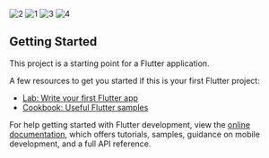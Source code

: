 ![2](https://user-images.githubusercontent.com/86397791/172332519-3c4a8e4f-805f-4789-b558-0a88e9551369.png)
![1](https://user-images.githubusercontent.com/86397791/172332352-41c9601f-6cfd-4f68-9aed-4743e556769b.png)
![3](https://user-images.githubusercontent.com/86397791/172332630-0ab858aa-1f91-4d65-a5b2-0892e38bd685.png)
![4](https://user-images.githubusercontent.com/86397791/172334741-85f4cf05-fb8b-40de-9a15-cf5b295b625e.png)





## Getting Started

This project is a starting point for a Flutter application.

A few resources to get you started if this is your first Flutter project:

- [Lab: Write your first Flutter app](https://docs.flutter.dev/get-started/codelab)
- [Cookbook: Useful Flutter samples](https://docs.flutter.dev/cookbook)

For help getting started with Flutter development, view the
[online documentation](https://docs.flutter.dev/), which offers tutorials,
samples, guidance on mobile development, and a full API reference.
